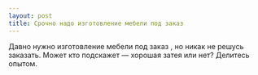 ```yaml
---
layout: post 
title: Срочно надо изготовление мебели под заказ ‌‌ 
--- 
```

Давно нужно изготовление мебели под заказ ‌‌, но никак не решусь заказать. Может кто подскажет — хорошая затея или нет? Делитесь опытом.